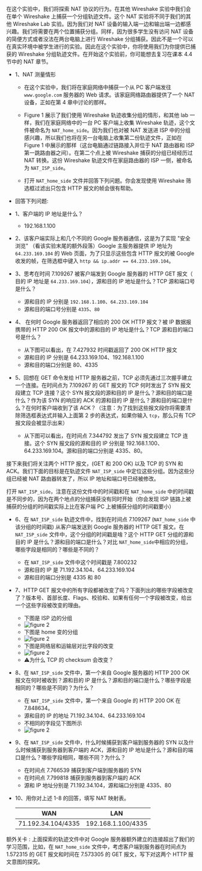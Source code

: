 在这个实验中，我们将探索 NAT 协议的行为。在其他 Wireshake 实验中我们会在单个 Wireshake 上捕获一个分组轨迹文件。这个 NAT 实验将不同于我们的其他 Wireshake Lab 实验。因为我们对 NAT 设备的输入端一边和输出端一边都感兴趣。我们将需要在两个位置捕获分组。同样，因为很多学生没有访问 NAT 设备的简便方式或者没法在两台电脑上进行 Wireshake 分组捕获。因此不是一个可以在真实环境中被学生进行的实验。因此在这个实验中，你将使用我们为你提供已捕获的 Wireshake 分组轨迹文件。在开始这个实验前，你可能想去复习在课本 4.4 节中的 NAT 章节。

* 1、NAT 测量情形
  * 在这个实验中，我们将在家庭网络中捕获一个从 PC 客户端发往 `www.google.com` 服务器的 Web 请求。该家庭网络路由器提供了一个 NAT 设备，正如在第 4 章中讨论的那样。
  * Figure 1 展示了我们使用 Wireshake 轨迹收集分组的情形，和其他 lab 一样，我们在家庭网络中的一台 PC 客户端上收集 Wireshake 轨迹，这个文件被命名为 `NAT_home_side`。因为我们也对被 NAT 发送进 ISP 中的分组感兴趣，所以我们也将在另一台电脑上收集第二份轨迹文件，正如在 Figure 1 中展示的那样（这台电脑通过链路接入并位于 NAT 路由器和 ISP 第一跳路由器之间）。在第二个点上被 Wireshake 捕获的分组已经经历过 NAT 转换。这份 Wireshake 轨迹文件在家庭路由器的 ISP 一侧，被命名为 `NAT_ISP_side`。
  
  * 打开 `NAT_home_side` 文件并回答下列问题。你会发现使用 Wireshake 筛选框过滤出只包含 HTTP 报文的帧会很有帮助。
  
* 回答下列问题:
* 1、客户端的 IP 地址是什么？
  * 192.168.1.100

* 2、该客户端实际上和几个不同的 Google 服务器通信，这是为了实现 "安全浏览" （看该实验末尾的额外段落）Google 主服务器提供 IP 地址为 `64.233.169.104` 的 Web 页面，为了只显示这些包含 HTTP 报文的被 Google 收发的帧，在筛选框中键入 `http && ip.addr == 64.233.169.104`。

* 3、思考在时间 7.109267 被客户端发到 Google 服务器的 HTTP GET 报文（ 目的 IP 地址是 `64.233.169.104`），源和目的 IP 地址是什么？TCP 源和端口号是什么？
  * 源和目的 IP 分别是 `192.168.1.100`、`64.233.169.104`
  * 源和目的端口号分别是 `4335`、`80`

* 4、 在何时 Google 服务器返回了相应的 200 OK HTTP 报文？被 IP 数据报携带的 HTTP 200 OK 报文中的源和目的 IP 地址是什么？TCP 源和目的端口号是什么？ 
  * 从下图可以看出，在 7.427932 时间戳返回了 200 OK HTTP 报文
  * 源和目的 IP 分别是 64.233.169.104、192.168.1.100
  * 源和目的端口分别是 80、4335
 
* 5、回想在 GET 命令发给 HTTP 服务器之前，TCP 必须先通过三次握手建立一个连接。在时间点为 7.109267 的 GET 报文的 TCP 何时发出了 SYN 报文段建立 TCP 连接？这个 SYN 报文段的源和目的 IP 是什么？源和目的端口是什么？作为该 SYN 的响应的 ACK 的源和目的 IP 是什么？源和目的端口是什么？在何时客户端收到了该 ACK？（注意：为了找到这些报文段你将需要清除筛选框表达式并输入上面第 2 步的表达式，如果你输入 `tcp`，那么只有 TCP 报文段会被显示出来）
  * 从下图可以看出，在时间点 7.344792 发出了 SYN 报文段建立 TCP 连接。这个 SYN 报文段的源和目的 IP 分别是 192.168.1.100、64.233.169.104。源和目的端口分别是 4335、80。

接下来我们将关注两个 HTTP 报文，(GET 和 200 OK) 以及 TCP 的 SYN 和 ACK。我们下面的目标是在轨迹文件 `NAT_ISP_side` 中定位这些分组。因为这些分组已经被 NAT 路由器转发了，所以 IP 地址和端口号已经被修改。
  
打开 `NAT_ISP_side`，注意在这份文件中的时间戳和在 `NAT_home_side` 中的时间戳是不同步的，因为在两个地点的分组捕获没有同时开始（你会发现 ISP 链路上被捕获的分组的时间戳实际上比在客户端 PC 上被捕获分组的时间戳要小）

* 6、在 `NAT_ISP_side` 轨迹文件中，找到在时间点 7.109267 (`NAT_home_side` 中该分组的时间戳) 从客户端发送到 Google 服务器的 HTTP GET 报文。在 `NAT_ISP_side` 文件中，这个分组的时间戳是啥？这个 HTTP GET 分组的源和目的 IP 是什么？源和目的端口是什么？对比 `NAT_home_side`中相应的分组，哪些字段是相同的？哪些是不同的？
  * 在 `NAT_ISP_side` 文件中这个时间戳是 7.800232
  * 源和目的 IP 是 71.192.34.104、64.233.169.104
  * 源和目的端口分别是 4335 和 80

* 7、HTTP GET 报文中的所有字段都被改变了吗？下面列出的哪些字段被改变了？版本号、首部长度、Flags、校验和、如果有任何一个字段被改变，给出一个这些字段被改变的理由。
  * 下图是 ISP 边的分组 
  * ![figure 2](https://github.com/YangXiaoHei/Networking/blob/master/计算机网络自顶向下/04%20网络层/images/wl_nat_3.png)
  * 下图是 home 变的分组
  * ![figure 2](https://github.com/YangXiaoHei/Networking/blob/master/计算机网络自顶向下/04%20网络层/images/wl_nat_4.png)	
  * 下图是网络层和运输层对比字段的改变
  * ![figure 2](https://github.com/YangXiaoHei/Networking/blob/master/计算机网络自顶向下/04%20网络层/images/wl_nat_5.png)	
  * ⚠️为什么 TCP 的 checksum 会改变？	

* 8、在 `NAT_ISP_side` 文件中，第一个来自 Google 服务器的 HTTP 200 OK 报文在何时被收到？源和目的 IP 是什么？源和目的端口是什么？哪些字段是相同的？哪些是不同的？为什么？
  * 在 `NAT_ISP_side` 文件中，第一个来自 Google 的 HTTP 200 OK 在 7.848634。
  * 源和目的 IP 的地址 71.192.34.104、64.233.169.104
  * 不相同的字段见下图所示
  * ![figure 2](https://github.com/YangXiaoHei/Networking/blob/master/计算机网络自顶向下/04%20网络层/images/wl_nat_8.png)	

* 9、在 `NAT_ISP_side` 文件中，什么时候捕获到客户端到服务器的 SYN 以及什么时候捕获到服务器到客户端的 ACK，源和目的 IP 地址是什么？源和目的端口是什么？哪些字段相同，哪些不同？为什么？
  * 在时间点 7.766539 捕获到客户端到服务器的 SYN
  * 在时间点 7.799818 捕获到服务器到客户端的 ACK
  * 源和 IP 地址分别是 71.192.34.104，源和端口分别是 4335、80

* 10、用你对上述 1-8 的回答，填写 NAT 映射表。
  
  |WAN|LAN|
  |:--:|:--:|
  |71.192.34.104/4335|192.168.1.100/4335|

额外关卡 : 上面探索的轨迹文件中对 Google 服务器额外建立的连接超出了我们的学习范围，比如，在 `NAT_home_side` 文件中，考虑客户端到服务器在时间点为 1.572315 的 GET 报文和时间在 7.573305 的 GET 报文，写下对这两个 HTTP 报文意图的探究。
  
  
  
  
  
  
  
  
  
  
  
  
  
  
  
  
  
  
  
  
  
  
  
  
  
  
  

